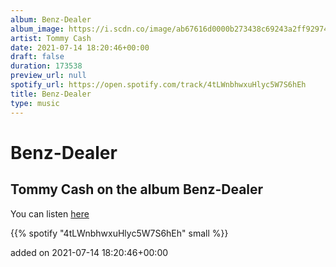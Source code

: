 ```yaml
---
album: Benz-Dealer
album_image: https://i.scdn.co/image/ab67616d0000b273438c69243a2ff92974945ae3
artist: Tommy Cash
date: 2021-07-14 18:20:46+00:00
draft: false
duration: 173538
preview_url: null
spotify_url: https://open.spotify.com/track/4tLWnbhwxuHlyc5W7S6hEh
title: Benz-Dealer
type: music
---
```



# Benz-Dealer

## Tommy Cash on the album Benz-Dealer

You can listen [here](https://open.spotify.com/track/4tLWnbhwxuHlyc5W7S6hEh)

{{% spotify "4tLWnbhwxuHlyc5W7S6hEh" small %}}

added on 2021-07-14 18:20:46+00:00